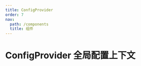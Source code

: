 ```yaml
---
title: ConfigProvider
order: 7
nav:
  path: /components
  title: 组件
---
```


# ConfigProvider 全局配置上下文

<code src="./demos/basic.tsx" />

